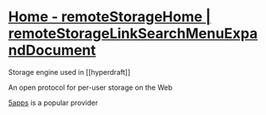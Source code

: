 # [Home - remoteStorageHome | remoteStorageLinkSearchMenuExpandDocument](https://remotestorage.io/)

Storage engine used in [[hyperdraft]]

An open protocol for per-user storage on the Web

[5apps](https://5apps.com) is a popular provider